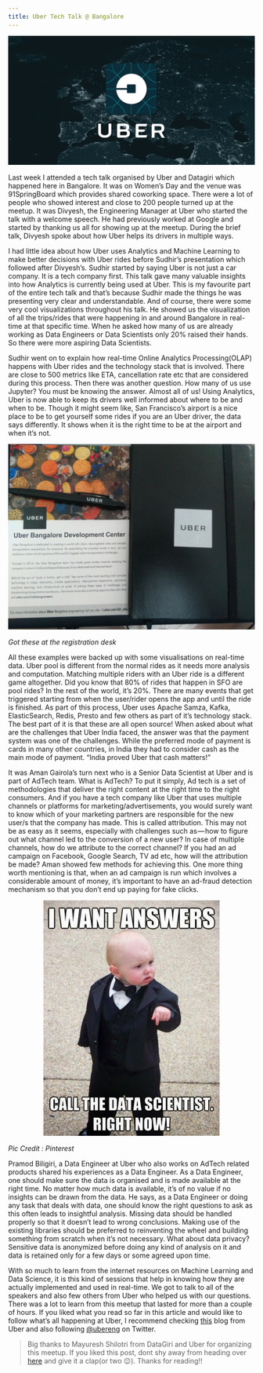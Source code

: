```yaml
---
title: Uber Tech Talk @ Bangalore
---
```

![](\assets\images\uber.png?raw=true)

Last week I attended a tech talk organised by Uber and Datagiri which happened here in Bangalore. It was on Women’s Day and the venue was 91SpringBoard which provides shared coworking space. There were a lot of people who showed interest and close to 200 people turned up at the meetup. It was Divyesh, the Engineering Manager at Uber who started the talk with a welcome speech. He had previously worked at Google and started by thanking us all for showing up at the meetup. During the brief talk, Divyesh spoke about how Uber helps its drivers in multiple ways.

I had little idea about how Uber uses Analytics and Machine Learning to make better decisions with Uber rides before Sudhir’s presentation which followed after Divyesh’s. Sudhir started by saying Uber is not just a car company. It is a tech company first. This talk gave many valuable insights into how Analytics is currently being used at Uber. This is my favourite part of the entire tech talk and that’s because Sudhir made the things he was presenting very clear and understandable. And of course, there were some very cool visualizations throughout his talk. He showed us the visualization of all the trips/rides that were happening in and around Bangalore in real-time at that specific time. When he asked how many of us are already working as Data Engineers or Data Scientists only 20% raised their hands. So there were more aspiring Data Scientists.

Sudhir went on to explain how real-time Online Analytics Processing(OLAP) happens with Uber rides and the technology stack that is involved. There are close to 500 metrics like ETA, cancellation rate etc that are considered during this process. Then there was another question. How many of us use Jupyter? You must be knowing the answer. Almost all of us! Using Analytics, Uber is now able to keep its drivers well informed about where to be and when to be. Though it might seem like, San Francisco’s airport is a nice place to be to get yourself some rides if you are an Uber driver, the data says differently. It shows when it is the right time to be at the airport and when it’s not.


![](\assets\images\ubermeetup.jpg?raw=true)
<p class="caption"><i>Got these at the registration desk</i></p>

All these examples were backed up with some visualisations on real-time data. Uber pool is different from the normal rides as it needs more analysis and computation. Matching multiple riders with an Uber ride is a different game altogether. Did you know that 80% of rides that happen in SFO are pool rides? In the rest of the world, it’s 20%. There are many events that get triggered starting from when the user/rider opens the app and until the ride is finished. As part of this process, Uber uses Apache Samza, Kafka, ElasticSearch, Redis, Presto and few others as part of it’s technology stack. The best part of it is that these are all open source! When asked about what are the challenges that Uber India faced, the answer was that the payment system was one of the challenges. While the preferred mode of payment is cards in many other countries, in India they had to consider cash as the main mode of payment. “India proved Uber that cash matters!”

It was Aman Gairola’s turn next who is a Senior Data Scientist at Uber and is part of AdTech team. What is AdTech? To put it simply, Ad tech is a set of methodologies that deliver the right content at the right time to the right consumers. And if you have a tech company like Uber that uses multiple channels or platforms for marketing/advertisements, you would surely want to know which of your marketing partners are responsible for the new user/s that the company has made. This is called attribution. This may not be as easy as it seems, especially with challenges such as — how to figure out what channel led to the conversion of a new user? In case of multiple channels, how do we attribute to the correct channel? If you had an ad campaign on Facebook, Google Search, TV ad etc, how will the attribution be made? Aman showed few methods for achieving this. One more thing worth mentioning is that, when an ad campaign is run which involves a considerable amount of money, it’s important to have an ad-fraud detection mechanism so that you don’t end up paying for fake clicks.

<p align="center"><img src="\assets\images\datacleaning.jpg?raw=true" alt="" /></p>
<p class="caption"><i>Pic Credit : Pinterest</i></p>

Pramod Biligiri, a Data Engineer at Uber who also works on AdTech related products shared his experiences as a Data Engineer. As a Data Engineer, one should make sure the data is organised and is made available at the right time. No matter how much data is available, it’s of no value if no insights can be drawn from the data. He says, as a Data Engineer or doing any task that deals with data, one should know the right questions to ask as this often leads to insightful analysis. Missing data should be handled properly so that it doesn’t lead to wrong conclusions. Making use of the existing libraries should be preferred to reinventing the wheel and building something from scratch when it’s not necessary. What about data privacy? Sensitive data is anonymized before doing any kind of analysis on it and data is retained only for a few days or some agreed upon time.

With so much to learn from the internet resources on Machine Learning and Data Science, it is this kind of sessions that help in knowing how they are actually implemented and used in real-time. We got to talk to all of the speakers and also few others from Uber who helped us with our questions. There was a lot to learn from this meetup that lasted for more than a couple of hours. If you liked what you read so far in this article and would like to follow what’s all happening at Uber, I recommend checking [this](https://eng.uber.com/) blog from Uber and also following [@ubereng](https://twitter.com/UberEng) on Twitter.

> Big thanks to Mayuresh Shilotri from DataGiri and Uber for organizing this meetup. If you liked this post, dont shy away from heading over [here](https://medium.com/@theimgclist/google-knows-how-to-teach-45e531ab3ada) and give it a clap(or two &#x1f609;). Thanks for reading!!

